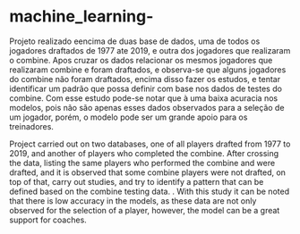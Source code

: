 # machine_learning-
Projeto realizado eencima de duas base de dados, uma de todos os jogadores draftados de 1977 ate 2019, e outra dos jogadores que realizaram o combine. Apos cruzar os dados relacionar os mesmos jogadores que realizaram combine e foram draftados, e observa-se que alguns jogadores do combine não foram draftados, encima disso fazer os estudos, e tentar identificar um padrão que possa definir com base nos dados de testes do combine. Com esse estudo pode-se notar que à uma baixa acuracia nos modelos, pois não são apenas esses dados observados para a seleção de um jogador, porém, o modelo pode ser um grande apoio para os treinadores.

Project carried out on two databases, one of all players drafted from 1977 to 2019, and another of players who completed the combine. After crossing the data, listing the same players who performed the combine and were drafted, and it is observed that some combine players were not drafted, on top of that, carry out studies, and try to identify a pattern that can be defined based on the combine testing data. . With this study it can be noted that there is low accuracy in the models, as these data are not only observed for the selection of a player, however, the model can be a great support for coaches.

